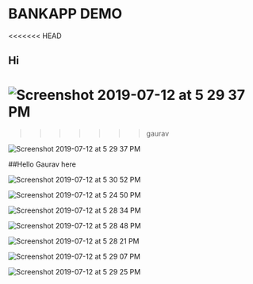 # BANKAPP DEMO

<<<<<<< HEAD
## Hi

![Screenshot 2019-07-12 at 5 29 37 PM](https://user-images.githubusercontent.com/30049228/62412677-afbcb000-b623-11e9-8d99-4794a0b41b43.png)
=======
>>>>>>> gaurav

![Screenshot 2019-07-12 at 5 29 37 PM](https://user-images.githubusercontent.com/30049228/62412677-afbcb000-b623-11e9-8d99-4794a0b41b43.png)

##Hello Gaurav here

![Screenshot 2019-07-12 at 5 30 52 PM](https://user-images.githubusercontent.com/30049228/62412691-d0850580-b623-11e9-80f7-8fcb6f20527d.png)


![Screenshot 2019-07-12 at 5 24 50 PM](https://user-images.githubusercontent.com/30049228/62412700-e85c8980-b623-11e9-96f6-d38e1d910b54.png)


![Screenshot 2019-07-12 at 5 28 34 PM](https://user-images.githubusercontent.com/30049228/62412716-02966780-b624-11e9-8ecb-acbc8cd1f146.png)


![Screenshot 2019-07-12 at 5 28 48 PM](https://user-images.githubusercontent.com/30049228/62412726-1a6deb80-b624-11e9-91b1-8b24238b43b3.png)


![Screenshot 2019-07-12 at 5 28 21 PM](https://user-images.githubusercontent.com/30049228/62412738-340f3300-b624-11e9-922e-d6799ff12411.png)


![Screenshot 2019-07-12 at 5 29 07 PM](https://user-images.githubusercontent.com/30049228/62412753-51440180-b624-11e9-9e94-72cd491433ef.png)


![Screenshot 2019-07-12 at 5 29 25 PM](https://user-images.githubusercontent.com/30049228/62412763-66b92b80-b624-11e9-8743-6be628fba83c.png)


